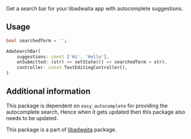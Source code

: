 Get a search bar for your libadwaita app with autocomplete suggestions.

## Usage

```dart
bool searchedTerm = '';

AdwSearchBar(
    suggestions: const ['Hi', 'Hello'],
    onSubmitted: (str) => setState(() => searchedTerm = str),
    controller: const TextEditingController(),
)
```

## Additional information

This package is dependent on `easy_autocomplete` for providing the autocomplete search, Hence when it gets updated then this package also needs to be updated.

This package is a part of [libadwaita](https://pub.dev/packages/libadwaita) package.